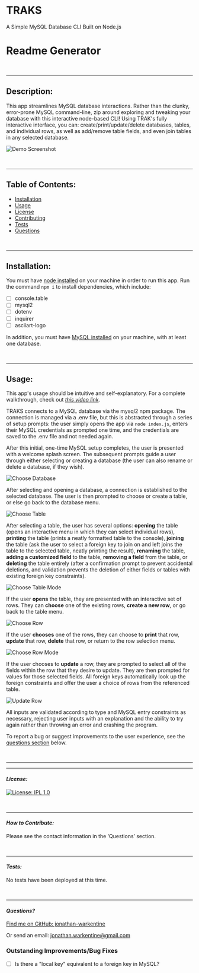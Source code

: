 # TRAKS
A Simple MySQL Database CLI Built on Node.js

  # Readme Generator

  &nbsp;  

  ---
  ## Description:

  This app streamlines MySQL database interactions. Rather than the clunky, error-prone MySQL command-line, zip around exploring and tweaking your database with this interactive node-based CLI! Using TRAK's fully interactive interface, you can: create/print/update/delete databases, tables, and individual rows, as well as add/remove table fields, and even join tables in any selected database. 

  ![Demo Screenshot](./assets/demo%20screenshot.png)

  &nbsp;  

  ---
  ## Table of Contents:

  - [Installation](#installation)
  - [Usage](#usage)
  - [License](#license)
  - [Contributing](#contributing)
  - [Tests](#tests)
  - [Questions](#questions)

  &nbsp;  

  ---
  ## Installation:

  You must have [node installed](https://nodejs.org/en/download/) on your machine in order to run this app. Run the command `npm i` to install dependencies, which include:
- [ ] console.table
- [ ] mysql2
- [ ] dotenv
- [ ] inquirer
- [ ] asciiart-logo

In addition, you must have [MySQL installed](https://dev.mysql.com/doc/mysql-installation-excerpt/5.7/en/) on your machine, with at least one database. 

  &nbsp;  

  ---
  ## Usage:
  
  This app's usage should be intuitive and self-explanatory. For a complete walkthrough, check out *[this video link](https://youtu.be/O0_1-cKZGAs).*

  TRAKS connects to a MySQL database via the mysql2 npm package. The connection is managed via a .env file, but this is abstracted through a series of setup prompts: the user simply opens the app via `node index.js`, enters their MySQL credentials as prompted one time, and the credentials are saved to the .env file and not needed again.

  After this initial, one-time MySQL setup completes, the user is presented with a welcome splash screen. The subsequent prompts guide a user through either selecting or creating a database (the user can also rename or delete a database, if they wish).  

  ![Choose Database](./assets/select%20database.png)

  After selecting and opening a database, a connection is established to the selected database. The user is then prompted to choose or create a table, or else go back to the database menu.
  
  ![Choose Table](./assets/select%20table.png)

  After selecting a table, the user has several options: **opening** the table (opens an interactive menu in which they can select individual rows), **printing** the table (prints a neatly formatted table to the console), **joining** the table (ask the user to select a foreign key to join on and left joins the table to the selected table, neatly printing the result), **renaming** the table, **adding a customized field** to the table, **removing a field** from the table, or **deleting** the table entirely (after a confirmation prompt to prevent accidental deletions, and validation prevents the deletion of either fields or tables with existing foreign key constraints).

  ![Choose Table Mode](./assets/choose%20table%20mode.png)

  If the user **opens** the table, they are presented with an interactive set of rows. They can **choose** one of the existing rows, **create a new row**, or go back to the table menu. 

  ![Choose Row](./assets/choose%20row.png)

  If the user **chooses** one of the rows, they can choose to **print** that row, **update** that row, **delete** that row, or return to the row selection menu. 

  ![Choose Row Mode](./assets/select%20row%20mode.png)

  If the user chooses to **update** a row, they are prompted to select all of the fields within the row that they desire to update. They are then prompted for values for those selected fields. All foreign keys automatically look up the foreign constraints and offer the user a choice of rows from the referenced table.

  ![Update Row](./assets/update%20row.png)

   All inputs are validated according to type and MySQL entry constraints as necessary, rejecting user inputs with an explanation and the ability to try again rather than throwing an error and crashing the program.

   To report a bug or suggest improvements to the user experience, see the [questions section](#questions) below.

  &nbsp;  

  ---
  ---
  #### *License:*

  [![License: IPL 1.0](https://img.shields.io/badge/License-IPL_1.0-blue.svg)](https://opensource.org/licenses/MIT)

  &nbsp;  

  ---
  #### *How to Contribute:*

  Please see the contact information in the ‘Questions’ section.

  &nbsp;  

  ---

  #### *Tests:*

  No tests have been deployed at this time.

  &nbsp;  

  ---

  #### *Questions?*

  [Find me on GitHub: jonathan-warkentine](https://github.com/jonathan-warkentine)

  Or send an email: [jonathan.warkentine@gmail.com](mailto:jonathan.warkentine@gmail.com)
  
### Outstanding Improvements/Bug Fixes
- [ ] Is there a "local key" equivalent to a foreign key in MySQL?